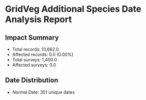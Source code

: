 # GridVeg Additional Species Date Analysis Report

## Impact Summary
- Total records: 13,662.0
- Affected records: 0.0 (0.00%)
- Total surveys: 1,400.0
- Affected surveys: 0.0

## Date Distribution
- Normal Date: 351 unique dates